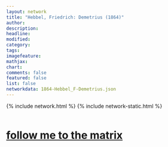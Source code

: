 ```yaml
---
layout: network
title: "Hebbel, Friedrich: Demetrius (1864)"
author:
description:
headline:
modified:
category:
tags: 
imagefeature: 
mathjax: 
chart: 
comments: false
featured: false
list: false
networkdata: 1864-Hebbel_F-Demetrius.json
---
```

{% include network.html %}
{% include network-static.html %}
<div class="row">
  <div class="small-5 small-centered columns"><a href="/matrix253"><h1>follow me to the matrix</h1></a>
</div>
</div>
